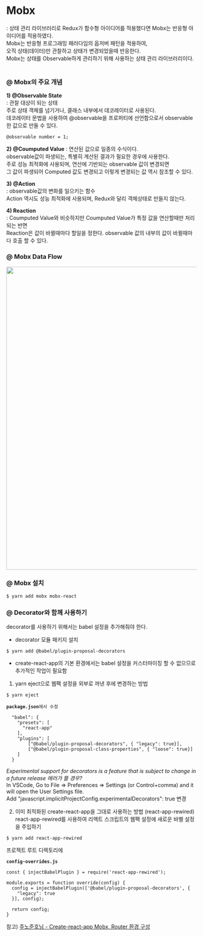 # Mobx
: 상태 관리 라이브러리로 Redux가 함수형 아이디어를 적용했다면 Mobx는 반응형 아이디어를 적용하였다. <br/>
Mobx는 반응형 프로그래밍 패러다임의 옵저버 패턴을 적용하여, <br/>
오직 상태(데이터)만 관찰하고 상태가 변경되었을때 반응한다. <br/>
Mobx는 상태를 Observable하게 관리하기 위해 사용하는 상태 관리 라이브러리이다. <br/><br/>

### @ Mobx의 주요 개념
**1) @Observable State <br/>**
: 관찰 대상이 되는 상태 <br/>
주로 상태 객체를 넘기거나, 클래스 내부에서 데코레이터로 사용된다. <br/>
데코레이터 문법을 사용하여 @observable을 프로퍼티에 선언함으로서 observable한 값으로 만들 수 있다. <br/>
<pre><code>@observable number = 1;</code></pre>

**2) @Coumputed Value**
: 연산된 값으로 일종의 수식이다. <br/>
observable값이 파생되는, 특별히 계산된 결과가 필요한 경우에 사용한다.<br/>
주로 성능 최적화에 사용되며, 연산에 기반되는 observable 값이 변경되면 <br/>
그 값이 파생되어 Computed 값도 변경되고 이렇게 변경되는 값 역시 참조할 수 있다. <br/>

**3) @Action**<br/>
: observable값의 변화를 일으키는 함수<br/>
Action 역시도 성능 최적화에 사용되며, Redux와 달리 객체상태로 만들지 않는다. <br/>

**4) Reaction**<br/>
: Coumputed Value와 비슷하지만 Coumputed Value가 특정 값을 연산할때만 처리되는 반면<br/>
Reaction은 값이 바뀔때마다 할일을 정한다. observable 값의 내부의 값이 바뀔때마다 호출 할 수 있다.<br/>

### @ Mobx Data Flow
<img src="https://user-images.githubusercontent.com/41765537/55053029-396cd780-509e-11e9-8ad0-ae538c55ec03.png" width="800"></img><br/>

### @ Mobx 설치
<pre><code>$ yarn add mobx mobx-react</code></pre>

### @ Decorator와 함께 사용하기
decorator를 사용하기 위해서는 babel 설정을 추가해줘야 한다.
- decorator 모듈 패키지 설치 
<pre><code>$ yarn add @babel/plugin-proposal-decorators</code></pre>

- create-react-app의 기본 환경에서는 babel 설정을 커스터마이징 할 수 없으므로 추가적인 작업이 필요함
1) yarn eject으로 웹팩 설정을 외부로 꺼낸 후에 변경하는 방법
<pre><code>$ yarn eject</code></pre>

<pre><code><b>package.json</b>에서 수정

  "babel": {
    "presets": [
      "react-app"
    ],
    "plugins": [
        ["@babel/plugin-proposal-decorators", { "legacy": true}],
        ["@babel/plugin-proposal-class-properties", { "loose": true}]
    ]
  }
</code></pre>


*Experimental support for decorators is a feature that is subject to change in a future release 에러가 뜰 경우?*<br/>
In VSCode, Go to File => Preferences => Settings (or Control+comma) and it will open the User Settings file.<br/>
Add "javascript.implicitProjectConfig.experimentalDecorators": true 변경<br/>

2) 이미 최적화된 create-react-app을 그대로 사용하는 방법 (react-app-rewired)
react-app-rewired를 사용하여 리액트 스크립트의 웹팩 설정에 새로운 바벨 설정을 주입하기
<pre><code>$ yarn add react-app-rewired</code></pre>

프로젝트 루트 디렉토리에
<pre><code><b>config-overrides.js</b>

const { injectBabelPlugin } = require('react-app-rewired');

module.exports = function override(config) {
  config = injectBabelPlugin(['@babel/plugin-proposal-decorators', {
    "legacy": true
  }], config);

  return config;
}
</code></pre>
참고) [주노준호님 - Create-react-app Mobx, Router 환경 구성](https://junojunho.com/front-end/create-react-app-with-mobx/)

